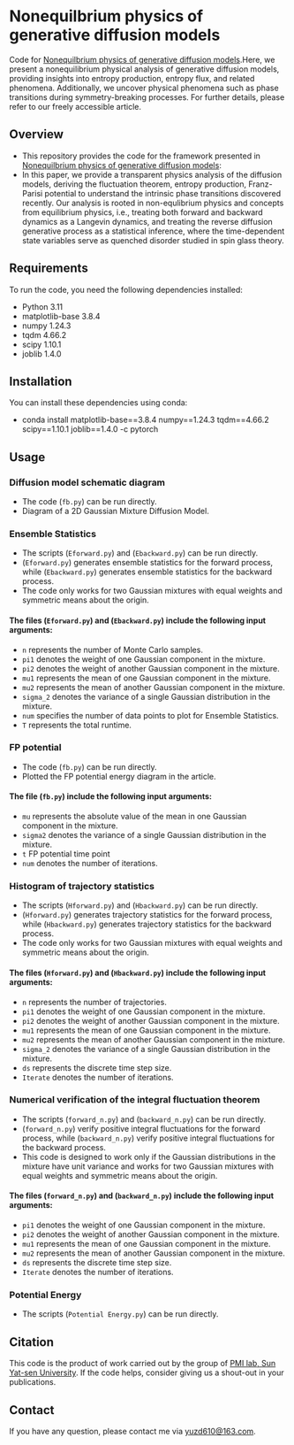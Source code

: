 # Nonequilbrium physics of generative diffusion models

Code for [Nonequilbrium physics of generative diffusion models](https://arxiv.org/abs/2405.11932).Here, we present a nonequilibrium physical analysis of generative diffusion models, providing insights into entropy production, entropy flux, and related phenomena. Additionally, we uncover physical phenomena such as phase transitions during symmetry-breaking processes. For further details, please refer to our freely accessible article.






## Overview
- This repository provides the code for the framework presented in [Nonequilbrium physics of generative diffusion models](https://arxiv.org/abs/2405.11932):
- In this paper, we provide a transparent physics analysis of the diffusion
models, deriving the fluctuation theorem, entropy production, Franz-Parisi potential to understand
the intrinsic phase transitions discovered recently. Our analysis is rooted in non-equlibrium physics
and concepts from equilibrium physics, i.e., treating both forward and backward dynamics as a
Langevin dynamics, and treating the reverse diffusion generative process as a statistical inference,
where the time-dependent state variables serve as quenched disorder studied in spin glass theory.

## Requirements

To run the code, you need the following dependencies installed:

- Python 3.11
- matplotlib-base 3.8.4
- numpy 1.24.3
- tqdm 4.66.2
- scipy 1.10.1
- joblib 1.4.0

## Installation
You can install these dependencies using conda:
- conda install  matplotlib-base==3.8.4 numpy==1.24.3 tqdm==4.66.2 scipy==1.10.1 joblib==1.4.0 -c pytorch

## Usage

### Diffusion model schematic diagram
- The code (`fb.py`) can be run directly.
- Diagram of a 2D Gaussian Mixture Diffusion Model.

### Ensemble Statistics
- The scripts (`Eforward.py`) and (`Ebackward.py`) can be run directly.
- (`Eforward.py`) generates ensemble statistics for the forward process, while (`Ebackward.py`) generates ensemble statistics for the backward process.
- The code only works for two Gaussian mixtures with equal weights and symmetric means about the origin.

#### The files (`Eforward.py`) and (`Ebackward.py`) include the following input arguments:
- `n` represents the number of Monte Carlo samples.
- `pi1` denotes the weight of one Gaussian component in the mixture.
- `pi2` denotes the weight of another Gaussian component in the mixture.
- `mu1` represents the mean of one Gaussian component in the mixture.
- `mu2` represents the mean of another Gaussian component in the mixture.
- `sigma_2` denotes the variance of a single Gaussian distribution in the mixture.
- `num` specifies the number of data points to plot for Ensemble Statistics.
- `T` represents the total runtime.

### FP potential
- The code (`fb.py`) can be run directly.
- Plotted the FP potential energy diagram in the article.
#### The file (`fb.py`)  include the following input arguments:
- `mu`  represents the absolute value of the mean in one Gaussian component in the mixture.
- `sigma2`  denotes the variance of a single Gaussian distribution in the mixture.
- `t` FP potential time point
- `num` denotes the number of iterations.



### Histogram of trajectory statistics
- The scripts (`Hforward.py`) and (`Hbackward.py`) can be run directly.
- (`Hforward.py`) generates trajectory statistics for the forward process, while (`Hbackward.py`) generates trajectory statistics for the backward process.
-  The code only works for two Gaussian mixtures with equal weights and symmetric means about the origin.
#### The files (`Hforward.py`) and (`Hbackward.py`) include the following input arguments:
- `n` represents the number of trajectories.
- `pi1` denotes the weight of one Gaussian component in the mixture.
- `pi2` denotes the weight of another Gaussian component in the mixture.
- `mu1` represents the mean of one Gaussian component in the mixture.
- `mu2` represents the mean of another Gaussian component in the mixture.
- `sigma_2` denotes the variance of a single Gaussian distribution in the mixture.
- `ds` represents the discrete time step size.
- `Iterate` denotes the number of iterations.

### Numerical verification of the integral fluctuation theorem
- The scripts (`forward_n.py`) and (`backward_n.py`) can be run directly.
- (`forward_n.py`) verify positive integral fluctuations for the forward process, while  (`backward_n.py`) verify positive integral fluctuations for the backward process.
- This code is designed to work only if the Gaussian distributions in the mixture have unit variance and works for two Gaussian mixtures with equal weights and symmetric means about the origin.
#### The files (`forward_n.py`) and (`backward_n.py`) include the following input arguments:
- `pi1` denotes the weight of one Gaussian component in the mixture.
- `pi2` denotes the weight of another Gaussian component in the mixture.
- `mu1` represents the mean of one Gaussian component in the mixture.
- `mu2` represents the mean of another Gaussian component in the mixture.
- `ds` represents the discrete time step size.
- `Iterate` denotes the number of iterations.

### Potential Energy
- The scripts (`Potential Energy.py`)  can be run directly.

## Citation
This code is the product of work carried out by the group of [PMI lab, Sun Yat-sen University](https://www.labxing.com/hphuang2018). If the code helps, consider giving us a shout-out in your publications.

## Contact
If you have any question, please contact me via yuzd610@163.com.






